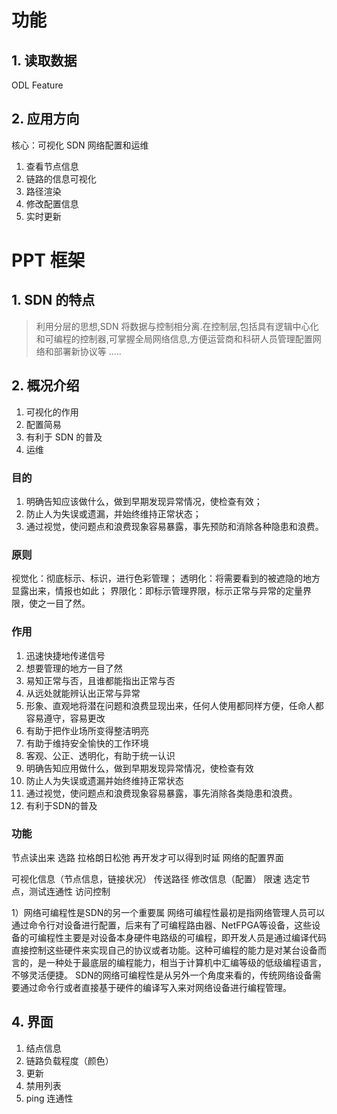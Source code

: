 # 功能
## 1. 读取数据
ODL Feature
## 2. 应用方向
核心：可视化 SDN 网络配置和运维
1. 查看节点信息
1. 链路的信息可视化
1. 路径渲染
1. 修改配置信息
1. 实时更新

# PPT 框架
## 1. SDN 的特点
> 利用分层的思想,SDN 将数据与控制相分离.在控制层,包括具有逻辑中心化和可编程的控制器,可掌握全局网络信息,方便运营商和科研人员管理配置网络和部署新协议等
.....
## 2. 概况介绍
1. 可视化的作用
  1. 配置简易
  1. 有利于 SDN 的普及
  1. 运维
  
### 目的  
  1. 明确告知应该做什么，做到早期发现异常情况，使检查有效；
  2. 防止人为失误或遗漏，并始终维持正常状态；
  3. 通过视觉，使问题点和浪费现象容易暴露，事先预防和消除各种隐患和浪费。
  
### 原则
  视觉化：彻底标示、标识，进行色彩管理；
  透明化：将需要看到的被遮隐的地方显露出来，情报也如此；
  界限化：即标示管理界限，标示正常与异常的定量界限，使之一目了然。
  
### 作用  
  1. 迅速快捷地传递信号
  2. 想要管理的地方一目了然
  3. 易知正常与否，且谁都能指出正常与否
  4. 从远处就能辨认出正常与异常
  5. 形象、直观地将潜在问题和浪费显现出来，任何人使用都同样方便，任命人都容易遵守，容易更改
  6. 有助于把作业场所变得整洁明亮
  7. 有助于维持安全愉快的工作环境
  8. 客观、公正、透明化，有助于统一认识
  9. 明确告知应用做什么，做到早期发现异常情况，使检查有效
  10. 防止人为失误或遗漏并始终维持正常状态
  11. 通过视觉，使问题点和浪费现象容易暴露，事先消除各类隐患和浪费。
  12. 有利于SDN的普及
  
### 功能
  节点读出来
  选路
  拉格朗日松弛
  再开发才可以得到时延
  网络的配置界面
  
  可视化信息（节点信息，链接状况）
  传送路径
  修改信息（配置）
  限速
  选定节点，测试连通性
  访问控制
  
  
  1）网络可编程性是SDN的另一个重要属
网络可编程性最初是指网络管理人员可以通过命令行对设备进行配置，后来有了可编程路由器、NetFPGA等设备，这些设备的可编程性主要是对设备本身硬件电路级的可编程，即开发人员是通过编译代码直接控制这些硬件来实现自己的协议或者功能。这种可编程的能力是对某台设备而言的，是一种处于最底层的编程能力，相当于计算机中汇编等级的低级编程语言，不够灵活便捷。
SDN的网络可编程性是从另外一个角度来看的，传统网络设备需要通过命令行或者直接基于硬件的编译写入来对网络设备进行编程管理。
  
## 4. 界面
1. 结点信息
1. 链路负载程度（颜色）
1. 更新
1. 禁用列表
1. ping 连通性
